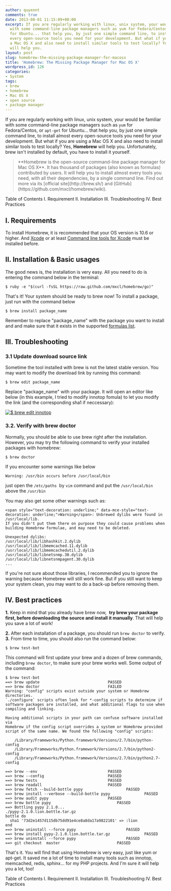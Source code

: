 ```yaml
---
author: quyennt
comments: true
date: 2013-08-01 11:15:09+00:00
excerpt: If you are regularly working with linux, unix system, your would be familiar
  with some command-line package managers such as yum for Fedora/Centos, or apt-get
  for Ubuntu... that help you, by just one simple command line, to install almost
  every open-source tools you need for your development. But what if you are using
  a Mac OS X and also need to install similar tools to test locally? Yes, Homebrew
  will help you.
layout: post
slug: homebrew-the-missing-package-manager-for-macosx
title: 'Homebrew: The Missing Package Manager for Mac OS X'
wordpress_id: 126
categories:
- System
tags:
- brew
- homebrew
- Mac OS X
- open source
- package manager
---
```


If you are regularly working with linux, unix system, your would be familiar with some command-line package managers such as `yum` for Fedora/Centos, or `apt-get` for Ubuntu... that help you, by just one simple command line, to install almost every open-source tools you need for your development. But what if you are using a Mac OS X and also need to install similar tools to test locally? Yes, **Homebrew** will help you. Unfortunately, brew isn't installed by default, you have to install it yourself.

<!-- more -->


<blockquote>**Homebrew is the open-source command-line package manager for Mac OS X**. It has thousand of packages (also known as formulas) contributed by users. It will help you to install almost every tools you need, with all their dependencies, by a single command line. Find out more via its [official site](http://brew.sh/) and [GitHub](https://github.com/mxcl/homebrew/wiki).</blockquote>


Table of Contents
I. Requirement
II. Installation
III. Troubleshooting
IV. Best Practices


## I. Requirements


To install Homebrew, it is recommended that your OS version is 10.6 or higher. And [Xcode](http://itunes.apple.com/us/app/xcode/id497799835) or at least [Command line tools for Xcode](https://developer.apple.com/downloads) must be installed before.


## II. Installation & Basic usages


The good news is, the installation is very easy. All you need to do is entering the command below in the terminal:

    
    $ ruby -e "$(curl -fsSL https://raw.github.com/mxcl/homebrew/go)"


That's it! Your system should be ready to brew now! To install a package, just run with the command below

    
    $ brew install package_name


Remember to replace "package_name" with the package you want to install and and make sure that it exists in the supported [formulas list](https://github.com/mxcl/homebrew/tree/master/Library/Formula/).


## III. Troubleshooting




### 3.1 Update download source link


Sometime the tool installed with brew is not the latest stable version. You may want to modify the download link by running this command:

    
    $ brew edit package_name


Replace "package_name" with your package. It will open an editor like below (in this example, I tried to modify innotop fomula) to let you modify the link (and the corresponding sha1 if neccessary):


[![$ brew edit innotop](http://quyennt.com/wp-content/uploads/2013/08/Screen-Shot-2013-08-02-at-12.56.17-AM.png)](http://quyennt.com/wp-content/uploads/2013/08/Screen-Shot-2013-08-02-at-12.56.17-AM.png)





### 




### 3.2. Verify with brew doctor


Normally, you should be able to use brew right after the installation. However, you may try the following command to verify your installed packages with homebrew:

    
    $ brew doctor


If you encounter some warnings like below

    
    Warning: /usr/bin occurs before /usr/local/bin


just open the `/etc/paths`  by `vim` command and put the `/usr/local/bin` above the `/usr/bin`

You may also get some other warnings such as:

    
    <span style="text-decoration: underline;" data-mce-style="text-decoration: underline;">Warning</span>: Unbrewed dylibs were found in /usr/local/lib.
    If you didn't put them there on purpose they could cause problems when
    building Homebrew formulae, and may need to be deleted.
    
    Unexpected dylibs:
    /usr/local/lib/libhashkit.2.dylib
    /usr/local/lib/libmemcached.11.dylib
    /usr/local/lib/libmemcachedutil.2.dylib
    /usr/local/lib/libnetsnmp.30.dylib
    /usr/local/lib/libnetsnmpagent.30.dylib
    ...


If you're not sure about those libraries, I recommended you to ignore the warning because Homebrew will still work fine. But if you still want to keep your system clean, you may want to do a back-up before removing them.


## 




## IV. Best practices


**1.** Keep in mind that you already have brew now,  **try brew your package first, before downloading the source and install it manually**. That will help you save a lot of work!

**2.** After each installation of a package, you should run `brew doctor` to verify.
**3.** From time to time, you should also run the command below:

    
    $ brew test-bot


This command will first update your brew and a dozen of brew commands, including `brew doctor`, to make sure your brew works well. Some output of the command:

    
    $ brew test-bot
    ==> brew update								 PASSED
    ==> brew doctor								 FAILED
    Warning: "config" scripts exist outside your system or Homebrew directories.
    `./configure` scripts often look for *-config scripts to determine if
    software packages are installed, and what additional flags to use when
    compiling and linking.
    
    Having additional scripts in your path can confuse software installed via
    Homebrew if the config script overrides a system or Homebrew provided
    script of the same name. We found the following "config" scripts:
    
        /Library/Frameworks/Python.framework/Versions/2.7/bin/python-config
        /Library/Frameworks/Python.framework/Versions/2.7/bin/python2-config
        /Library/Frameworks/Python.framework/Versions/2.7/bin/python2.7-config
    
    ==> brew --env								 PASSED
    ==> brew --config							 PASSED
    ==> brew tests								 PASSED
    ==> brew readall							 PASSED
    ==> brew fetch --build-bottle pypy					 PASSED
    ==> brew install --verbose --build-bottle pypy				 PASSED
    ==> brew audit pypy							 PASSED
    ==> brew bottle pypy							 PASSED
    ==> Bottling pypy 2.1.0...
    ./pypy-2.1.0.lion.bottle.tar.gz
    bottle do
      sha1 '73d2e1457d115db75dd91e4ce8a8da17a9822101' => :lion
    end
    ==> brew uninstall --force pypy						 PASSED
    ==> brew install pypy-2.1.0.lion.bottle.tar.gz				 PASSED
    ==> brew uninstall --force pypy						 PASSED
    ==> git checkout  master						 PASSED


That's it. You will find that using Homebrew is very easy, just like yum or apt-get. It saved me a lot of time to install many tools such as innotop, memcached, redis, sphinx... for my PHP projects. And I'm sure it will help you a lot, too!

Table of Contents
I. Requirement
II. Installation
III. Troubleshooting
IV. Best Practices
